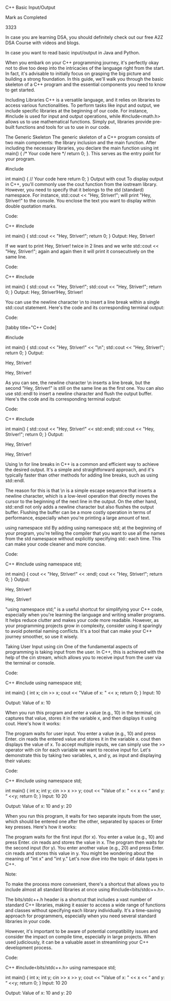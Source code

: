 C++ Basic Input/Output

Mark as Completed

3323


In case you are learning DSA, you should definitely check out our free A2Z DSA Course with videos and blogs.

In case you want to read basic input/output in Java and Python.

When you embark on your C++ programming journey, it's perfectly okay not to dive too deep into the intricacies of the language right from the start. In fact, it's advisable to initially focus on grasping the big picture and building a strong foundation. In this guide, we'll walk you through the basic skeleton of a C++ program and the essential components you need to know to get started.

Including Libraries
C++ is a versatile language, and it relies on libraries to access various functionalities. To perform tasks like input and output, we include specific libraries at the beginning of our code. For instance, #include<iostream> is used for input and output operations, while #include<math.h> allows us to use mathematical functions. Simply put, libraries provide pre-built functions and tools for us to use in our code.

The Generic Skeleton
The generic skeleton of a C++ program consists of two main components: the library inclusion and the main function. After including the necessary libraries, you declare the main function using int main() { /* Your code here */ return 0; }. This serves as the entry point for your program.

#include<iostream>

int main() {
    // Your code here
    return 0;
}
Output with cout
To display output in C++, you'll commonly use the cout function from the iostream library. However, you need to specify that it belongs to the std (standard) namespace. For instance, std::cout << "Hey, Striver!"; will print "Hey, Striver!" to the console. You enclose the text you want to display within double quotation marks.

Code:

C++
#include<iostream>

int main() {
    std::cout << "Hey, Striver!";
    return 0;
}
Output: Hey, Striver!

If we want to print Hey, Striver! twice in 2 lines and we write std::cout << "Hey, Striver!"; again and again then it will print it consecutively on the same line.

Code:

C++
#include<iostream>

int main() {
    std::cout << "Hey, 
Striver!";
    std::cout << "Hey, 
Striver!";
    return 0;
}
Output: Hey, Striver!Hey, Striver!

You can use the newline character \n to insert a line break within a single std::cout statement. Here's the code and its corresponding terminal output:

Code:

[tabby title="C++ Code]

#include<iostream>

int main() {
    std::cout << "Hey, 
Striver!" << "\n";
    std::cout << "Hey, 
Striver!";
    return 0;
}
Output:

Hey, Striver!

Hey, Striver!

As you can see, the newline character \n inserts a line break, but the second "Hey, Striver!" is still on the same line as the first one.
You can also use std::endl to insert a newline character and flush the output buffer. Here's the code and its corresponding terminal output:

Code:

C++
#include<iostream>

int main() {
    std::cout << "Hey, 
Striver!" << std::endl;
    std::cout << "Hey, 
Striver!";
    return 0;
}
Output:

Hey, Striver!

Hey, Striver!

Using \n for line breaks in C++ is a common and efficient way to achieve the desired output. It's a simple and straightforward approach, and it's typically faster than other methods for adding line breaks, such as using std::endl.

The reason for this is that \n is a simple escape sequence that inserts a newline character, which is a low-level operation that directly moves the cursor to the beginning of the next line in the output. On the other hand, std::endl not only adds a newline character but also flushes the output buffer. Flushing the buffer can be a more costly operation in terms of performance, especially when you're printing a large amount of text.

using namespace std
By adding using namespace std; at the beginning of your program, you're telling the compiler that you want to use all the names from the std namespace without explicitly specifying std:: each time. This can make your code cleaner and more concise.

Code:

C++
#include<iostream>
using namespace std;

int main() {
    cout << "Hey, 
Striver!" << :endl;
    cout << "Hey, 
Striver!";
    return 0;
}
Output:

Hey, Striver!

Hey, Striver!

"using namespace std;" is a useful shortcut for simplifying your C++ code, especially when you're learning the language and writing smaller programs. It helps reduce clutter and makes your code more readable. However, as your programming projects grow in complexity, consider using it sparingly to avoid potential naming conflicts. It's a tool that can make your C++ journey smoother, so use it wisely.

Taking User Input using cin
One of the fundamental aspects of programming is taking input from the user. In C++, this is achieved with the help of the cin stream, which allows you to receive input from the user via the terminal or console.

Code:

C++
#include<iostream>
using namespace std;

int main() {
    int x;
    cin >> x;
    cout << "Value of x: " << x;
    return 0;
}
Input: 10

Output: Value of x: 10

When you run this program and enter a value (e.g., 10) in the terminal, cin captures that value, stores it in the variable x, and then displays it using cout. Here's how it works:

The program waits for user input.
You enter a value (e.g., 10) and press Enter.
cin reads the entered value and stores it in the variable x.
cout then displays the value of x.
To accept multiple inputs, we can simply use the >> operator with cin for each variable we want to receive input for. Let's demonstrate this by taking two variables, x, and y, as input and displaying their values:

Code:

C++
#include<iostream>
using namespace std;

int main() {
    int x;
    int y;
    cin >> x >> y;
    cout << "Value of x: " << x << “ and y: “ <<y;
    return 0;
}
Input: 10 20

Output: Value of x: 10 and y: 20

When you run this program, it waits for two separate inputs from the user, which should be entered one after the other, separated by spaces or Enter key presses. Here's how it works:

The program waits for the first input (for x).
You enter a value (e.g., 10) and press Enter.
cin reads and stores the value in x.
The program then waits for the second input (for y).
You enter another value (e.g., 20) and press Enter.
cin reads and stores this value in y.
You might be wondering about the meaning of "int x" and "int y." Let's now dive into the topic of data types in C++.

Note: 

To make the process more convenient, there's a shortcut that allows you to include almost all standard libraries at once using #include<bits/stdc++.h>.

The bits/stdc++.h header is a shortcut that includes a vast number of standard C++ libraries, making it easier to access a wide range of functions and classes without specifying each library individually. It's a time-saving approach for programmers, especially when you need several standard libraries in your code.

However, it's important to be aware of potential compatibility issues and consider the impact on compile time, especially in large projects. When used judiciously, it can be a valuable asset in streamlining your C++ development process.

Code:

C++
#include<bits/stdc++.h>
using namespace std;

int main() {
    int x;
    int y;
    cin >> x >> y;
    cout << "Value of x: " << x << “ and y: “ <<y;
    return 0;
}
Input: 10 20

Output: Value of x: 10 and y: 20
